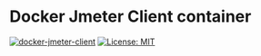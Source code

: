# Docker Jmeter Client container


[![docker-jmeter-client](https://img.shields.io/badge/spy86-jmeter_client-blue.svg)](https://cloud.docker.com/repository/docker/spy86/jmeter-client) [![License: MIT](https://img.shields.io/badge/License-MIT-yellow.svg)](https://opensource.org/licenses/MIT) 
